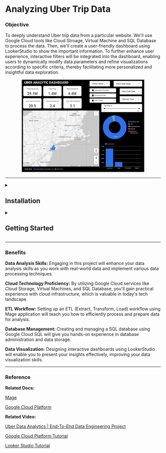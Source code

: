 # Analyzing Uber Trip Data

### Objective

To deeply understand Uber trip data from a particular website. We'll use Google Cloud tools like Cloud Stroage, Virtual Machine and SQL Database to process the data. Then, we'll create a user-friendly dashboard using LookerStudio to show the important information. To further enhance user experience, interactive filters will be integrated into the dashboard, enabling users to dynamically modify data parameters and refine visualizations according to specific criteria, thereby facilitating more personalized and insightful data exploration.

<p align="center">
<img src="images/dashboard.png" style="width: 400px"/>
</p>

---

<details>
<summary><h2>Installation</h2></summary>

- The Project based on Python version: **3.10.12**
- Create a virtualenv within your VM instance, activate it, and install all dependencies

    ```
    $ pip install -r requirements.txt
    ```

- In the `uber_analysis/io_config.yaml` file, replace the existing content with `uber_analysis/example_io_config.yaml`. Additionally, include the necessary database credentials.

- In the `cloud-credentials.json` file, remove existing content and replace with your own [Google Cloud credentials](https://developers.google.com/workspace/guides/create-credentials#service-account).

- Run the following command to initiate the project and open a web browser. Enter the external IP address of your VM instance followed by port 6789, for example: `35.249.272.03:6789`. Ensure that ports 22, 80, and 6789 are open in the [firewall](https://cloud.google.com/firewall/docs/using-firewalls) settings.

    ```
    $ mage start uber_analysis
    ```

- Execute the Uber pipeline to generate the necessary data and create a new table based on your specified requirements for analysis. Afterward, develop a dashboard using this data.

</details>


<details>
<summary><h2>Getting Started</h2></summary>

<strong>Step 1: Getting Data: </strong>We'll collect Uber trip information from a special website.

- Download Uber trip raw data from the [Nyc website](https://www.nyc.gov/site/tlc/about/tlc-trip-record-data.page) at any type of year or month, but it must be a <strong>Yellow Taxi Trip</strong>.

- [Kaggle](https://www.kaggle.com/datasets/yzhoukaggle/zone-coordinates-of-nyc-yellow-taxi-trip-records?select=taxi_zone_lookup_coordinates.csv), you can get location data here.

<strong>Step 2: Data Dictionary: </strong>Develop a clear data dictionary to define each data field's attributes.

- Using the given [data dictionary](https://www.nyc.gov/assets/tlc/downloads/pdf/data_dictionary_trip_records_yellow.pdf), we can create our own data structure in [lucid.app](https://lucid.app/), as seen in the figure below.

    <p align="center">
    <img src="images/data_structure.png" style="width: 400px"/>
    </p>

<strong>Step 3: Start Google Cloud Services</strong>

- **Google Cloud Storage (Bucket):** Create a Google Cloud account, navigate to Cloud Storage, and [create](https://cloud.google.com/storage/docs/creating-buckets) a new bucket to store your data securely.

    <p align="center">
    <img src="images/google_bucket.png" style="width: 400px"/>
    </p>

- **Virtual Machine (VM) Instances:** [Set up](https://cloud.google.com/compute/docs/instances/create-start-instance#console_5) VM instances by accessing the Compute Engine section, where you can configure and launch virtual machines.

    <p align="center">
    <img src="images/google_vm_instance.png" style="width: 400px"/>
    </p>

- **SQL Database:** Access Google Cloud SQL to [create](https://cloud.google.com/sql/docs/postgres/create-manage-databases) and manage a relational database for structured data storage.

    <p align="center">
    <img src="images/google_database.png" style="width: 400px"/>
    </p>

<strong>Step 4: ETL Workflow Implementation:</strong>

- Initiate the Mage application within the virtual machine using the following command:

    ```
    $ mage start <project_name>
    ```

- Either [create]((https://docs.mage.ai/guides/load-api-data)) your own pipeline using Mage AI or duplicate the `uber_analysis` directory from the provided code.

- **Extraction**

    - Collects data from databases, files, APIs, or streams.
    - Identifies relevant data for transfer.
    - Uses full loads or incremental updates.
    - Ensures capturing the most current data.

* **Transformation** 

    - Cleans, enriches, and restructures data.
    - Removes duplicates and handles missing values.
    - Aggregates data and applies business logic.
    - Maintains data quality and consistency.

* **Loading** 

    - Inserts transformed data into a destination system.
    - Maps data fields to destination schema.
    - Utilizes bulk inserts or batch loading.
    - Prepares data for querying and analysis.

**Step 5: Dynamic Dashboard Design:** Create an interactive [LookerStudio](https://lookerstudio.google.com/) dashboard.

<p align="center">
<img src="images/dashboard.png" style="width: 400px"/>
</p>

</details>

---

### Benefits

**Data Analysis Skills:** Engaging in this project will enhance your data analysis skills as you work with real-world data and implement various data processing techniques.

**Cloud Technology Proficiency:** By utilizing Google Cloud services like Cloud Storage, Virtual Machines, and SQL Database, you'll gain practical experience with cloud infrastructure, which is valuable in today's tech landscape.

**ETL Workflow:** Setting up an ETL (Extract, Transform, Load) workflow using Mage application will teach you how to efficiently process and prepare data for analysis.

**Database Management:** Creating and managing a SQL database using Google Cloud SQL will give you hands-on experience in database administration and data storage.

**Data Visualization:** Designing interactive dashboards using LookerStudio will enable you to present your insights effectively, improving your data visualization skills.

---

### Reference

**Related Docs:**

[Mage](https://docs.mage.ai/introduction/overview)

[Google Cloud Platform](https://cloud.google.com/docs)

**Related Video:**

[Uber Data Analytics | End-To-End Data Engineering Project](https://www.youtube.com/watch?v=WpQECq5Hx9g)

[Google Cloud Platform Tutorial](https://www.youtube.com/watch?v=zBBevSjX9E8&list=PLLhBy6YSIT0A63_RuqW6naWa66xzYVtP5)

[Looker Studio Tutorial](https://www.youtube.com/watch?v=8cMd1KJAyg8&list=PLNfnAKZ4ZsarFIZHOkbUBPCpEXeHRgt-Y)